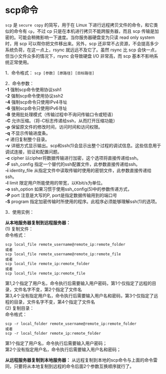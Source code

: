 # scp命令

`scp` 是 `secure copy` 的简写，用于在 Linux 下进行远程拷贝文件的命令，和它类似的命令有 `cp`，不过 cp 只是在本机进行拷贝不能跨服务器，而且 scp 传输是加密的。可能会稍微影响一下速度。当你服务器硬盘变为只读 read only system时，用 scp 可以帮你把文件移出来。另外，scp 还非常不占资源，不会提高多少系统负荷，在这一点上，rsync 就远远不及它了。虽然 rsync 比 scp 会快一点，但当小文件众多的情况下，rsync 会导致硬盘 I/O 非常高，而 scp 基本不影响系统正常使用。  

1．命令格式： 
    `scp [参数] [原路径] [目标路径]`  
    
2．命令参数：  
**-1**  强制scp命令使用协议ssh1      
**-2**  强制scp命令使用协议ssh2        
**-4**  强制scp命令只使用IPv4寻址        
**-6**  强制scp命令只使用IPv6寻址        
**-B**  使用批处理模式（传输过程中不询问传输口令或短语）        
**-C**  允许压缩。（将-C标志传递给ssh，从而打开压缩功能）        
**-p**  保留原文件的修改时间，访问时间和访问权限。        
**-q**  不显示传输进度条。        
**-r**  递归复制整个目录。        
**-v**  详细方式显示输出。scp和ssh(1)会显示出整个过程的调试信息。这些信息用于调试连接，验证和配置问题。         
**-c**  cipher  以cipher将数据传输进行加密，这个选项将直接传递给ssh。         
**-F**  ssh_config  指定一个替代的ssh配置文件，此参数直接传递给ssh。        
**-i**  identity_file  从指定文件中读取传输时使用的密钥文件，此参数直接传递给ssh。          
**-l**  limit  限定用户所能使用的带宽，以Kbit/s为单位。           
**-o**  ssh_option  如果习惯于使用ssh_config(5)中的参数传递方式，         
**-P**  port  注意是大写的P, port是指定数据传输用到的端口号         
**-S**  program  指定加密传输时所使用的程序。此程序必须能够理解ssh(1)的选项。      

3．使用实例：   

**从本地服务器复制到远程服务器：**  
(1) 复制文件：    
命令格式：  
```shell  
scp local_file remote_username@remote_ip:remote_folder  
或者  
scp local_file remote_username@remote_ip:remote_file  
或者  
scp local_file remote_ip:remote_folder  
或者  
scp local_file remote_ip:remote_file 
``` 
第1,2个指定了用户名，命令执行后需要输入用户密码，第1个仅指定了远程的目录，文件名字不变，第2个指定了文件名  
第3,4个没有指定用户名，命令执行后需要输入用户名和密码，第3个仅指定了远程的目录，文件名字不变，第4个指定了文件名   
(2) 复制目录：   
命令格式：    
```shell
scp -r local_folder remote_username@remote_ip:remote_folder  
或者  
scp -r local_folder remote_ip:remote_folder
```  
第1个指定了用户名，命令执行后需要输入用户密码；  
第2个没有指定用户名，命令执行后需要输入用户名和密码；

**从远程服务器复制到本地服务器：** 
从远程复制到本地的scp命令与上面的命令雷同，只要将从本地复制到远程的命令后面2个参数互换顺序就行了。    